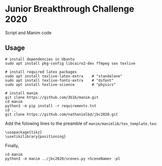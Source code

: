 # Junior Breakthrough Challenge 2020

Script and Manim code

## Usage

```
# install dependencies in Ubuntu
sudo apt install pkg-config libcairo2-dev ffmpeg sox texlive

# install required latex packages
sudo apt install texlive-latex-extra    # "standalone"
sudo apt install texlive-fonts-extra    # "dsfont"
sudo apt install texlive-science        # "physics"

# install manim
git clone https://github.com/3b1b/manim.git
cd manim
python3 -m pip install -r requirements.txt
cd ..
git clone https://github.com/nathanielbd/jbc2020.git
```

Add the folowing lines to the preamble of `manim/manimlib/tex_template.tex`:
```
\usepackage{tikz}
\usetikzlibrary{positioning}
```

Finally, 

```
cd manim
python3 -m manim ../jbc2020/scenes.py <SceneName> -pl
```
